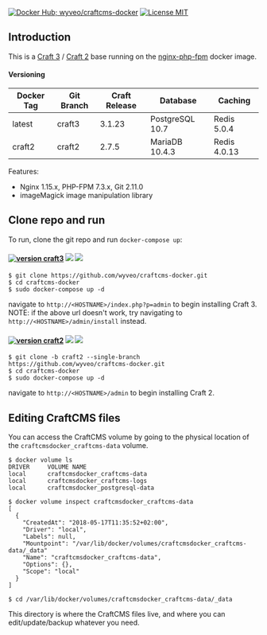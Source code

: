 [![Docker Hub; wyveo/craftcms-docker](https://img.shields.io/badge/docker%20hub-wyveo%2Fcraftcms--docker-blue.svg?&logo=docker&style=for-the-badge)](https://hub.docker.com/r/wyveo/craftcms-docker/) [![License MIT](https://img.shields.io/badge/license-MIT-blue.svg?&style=for-the-badge)](https://github.com/wyveo/nginx-php-fpm/blob/master/LICENSE)
## Introduction
This is a  [Craft 3](https://craftcms.com/3) / [Craft 2](https://craftcms.com/) base running on the [nginx-php-fpm](https://hub.docker.com/r/wyveo/nginx-php-fpm/) docker image.
#### Versioning
| Docker Tag | Git Branch | Craft Release | Database | Caching |
|-----|-------|-----|--------|--------|
| latest | craft3 | 3.1.23 | PostgreSQL 10.7 | Redis 5.0.4 |
| craft2 | craft2 | 2.7.5 | MariaDB 10.4.3 | Redis 4.0.13 |

Features:

 - Nginx 1.15.x, PHP-FPM 7.3.x, Git 2.11.0
 - imageMagick image manipulation library

## Clone repo and run
To run, clone the git repo and run `docker-compose up`:
#### [![version craft3](https://img.shields.io/badge/version-Craft%203-red.svg?&style=for-the-badge)](https://craftcms.com/3) [![](https://img.shields.io/microbadger/image-size/wyveo/craftcms-docker/craft3.svg?&style=for-the-badge)](https://microbadger.com/images/wyveo/craftcms-docker) [![](https://img.shields.io/microbadger/layers/wyveo/craftcms-docker/craft3.svg?&style=for-the-badge)](https://microbadger.com/images/wyveo/craftcms-docker)
```
$ git clone https://github.com/wyveo/craftcms-docker.git
$ cd craftcms-docker
$ sudo docker-compose up -d
```
navigate to `http://<HOSTNAME>/index.php?p=admin` to begin installing Craft 3.
NOTE: if the above url doesn't work, try navigating to `http://<HOSTNAME>/admin/install` instead.

#### [![version craft2](https://img.shields.io/badge/version-Craft%202-red.svg?&style=for-the-badge)](https://craftcms.com/2) [![](https://img.shields.io/microbadger/image-size/wyveo/craftcms-docker/craft2.svg?&style=for-the-badge)](https://microbadger.com/images/wyveo/craftcms-docker) [![](https://img.shields.io/microbadger/layers/wyveo/craftcms-docker/craft2.svg?&style=for-the-badge)](https://microbadger.com/images/wyveo/craftcms-docker)
```
$ git clone -b craft2 --single-branch https://github.com/wyveo/craftcms-docker.git
$ cd craftcms-docker
$ sudo docker-compose up -d
```
navigate to `http://<HOSTNAME>/admin` to begin installing Craft 2.


## Editing CraftCMS files
You can access the CraftCMS volume by going to the physical location of the `craftcmsdocker_craftcms-data` volume.

```shell
$ docker volume ls
DRIVER     VOLUME NAME
local      craftcmsdocker_craftcms-data
local      craftcmsdocker_craftcms-logs
local      craftcmsdocker_postgresql-data

$ docker volume inspect craftcmsdocker_craftcms-data
[
  {
    "CreatedAt": "2018-05-17T11:35:52+02:00",
    "Driver": "local",
    "Labels": null,
    "Mountpoint": "/var/lib/docker/volumes/craftcmsdocker_craftcms-data/_data"
    "Name": "craftcmsdocker_craftcms-data",
    "Options": {},
    "Scope": "local"
  }
]

$ cd /var/lib/docker/volumes/craftcmsdocker_craftcms-data/_data
```

This directory is where the CraftCMS files live, and where you can edit/update/backup whatever you need.
